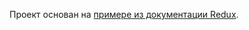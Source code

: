 Проект основан на [примере из документации Redux](https://redux.js.org/tutorials/essentials/part-2-app-structure).
